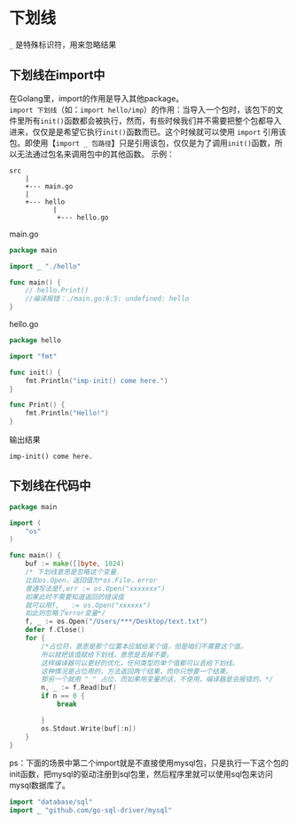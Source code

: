 # 下划线
`_` 是特殊标识符，用来忽略结果

## 下划线在import中
在Golang里，import的作用是导入其他package。  
`import 下划线`（如：`import hello/imp`）的作用：当导入一个包时，该包下的文件里所有`init()`函数都会被执行，然而，有些时候我们并不需要把整个包都导入进来，仅仅是是希望它执行`init()`函数而已。这个时候就可以使用 `import` 引用该包。即使用【`import _ 包路径`】只是引用该包，仅仅是为了调用`init()`函数，所以无法通过包名来调用包中的其他函数。 示例：
```
src 
    |
    +--- main.go            
    |
    +--- hello
           |
            +--- hello.go
```
main.go
```go
package main

import _ "./hello"

func main() {
    // hello.Print() 
    //编译报错：./main.go:6:5: undefined: hello
}
```
hello.go
```go
package hello

import "fmt"

func init() {
    fmt.Println("imp-init() come here.")
}

func Print() {
    fmt.Println("Hello!")
}
```
输出结果
```
imp-init() come here.
```
## 下划线在代码中
```go
package main

import (
    "os"
)

func main() {
    buf := make([]byte, 1024)
    /* 下划线意思是忽略这个变量.
    比如os.Open，返回值为*os.File，error
    普通写法是f,err := os.Open("xxxxxxx")
    如果此时不需要知道返回的错误值
    就可以用f, _ := os.Open("xxxxxx")
    如此则忽略了error变量*/
    f, _ := os.Open("/Users/***/Desktop/text.txt")
    defer f.Close()
    for {
        /*占位符，意思是那个位置本应赋给某个值，但是咱们不需要这个值。
        所以就把该值赋给下划线，意思是丢掉不要。
        这样编译器可以更好的优化，任何类型的单个值都可以丢给下划线。
        这种情况是占位用的，方法返回两个结果，而你只想要一个结果。
        那另一个就用 "_" 占位，而如果用变量的话，不使用，编译器是会报错的。*/
        n, _ := f.Read(buf)
        if n == 0 {
            break    

        }
        os.Stdout.Write(buf[:n])
    }
}

```
ps：下面的场景中第二个import就是不直接使用mysql包，只是执行一下这个包的init函数，把mysql的驱动注册到sql包里，然后程序里就可以使用sql包来访问mysql数据库了。
```go
import "database/sql"
import _ "github.com/go-sql-driver/mysql"
```